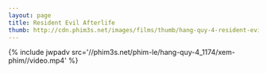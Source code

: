 ```yaml
---
layout: page
title: Resident Evil Afterlife
thumb: http://cdn.phim3s.net/images/films/thumb/hang-quy-4-resident-evil-afterlife.jpg
---
```

{% include jwpadv src='//phim3s.net/phim-le/hang-quy-4_1174/xem-phim//video.mp4' %}